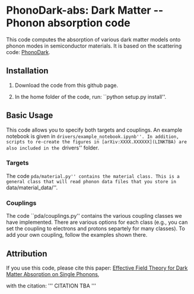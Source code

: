 # PhonoDark-abs: Dark Matter -- Phonon absorption code
This code computes the absorption of various dark matter models onto phonon modes in semiconductor materials. It is based on the scattering code: [PhonoDark](https://github.com/tanner-trickle/PhonoDark).

## Installation
1. Download the code from this github page. 

2. In the home folder of the code, run: ``python setup.py install''. 

## Basic Usage
This code allows you to specify both targets and couplings. 
An example notebook is given in ``drivers/example_notebook.ipynb''. In addition, scripts to re-create the figures in [arXiv:XXXX.XXXXXX](LINKTBA) are also included in the ``drivers'' folder.

### Targets
The code ``pda/material.py'' contains the material class. This is a general class that will read phonon data files that you store in ``data/material_data/''. 

### Couplings
The code ``pda/couplings.py'' contains the various coupling classes we have implemented. There are various options for each class (e.g., you can set the coupling to electrons and protons separtely for many classes). To add your own coupling, follow the examples shown there.

## Attribution
If you use this code, please cite this paper:
[Effective Field Theory for Dark Matter Absorption on Single Phonons](LINKTBA),

with the citation:
'''
CITATION TBA
'''





